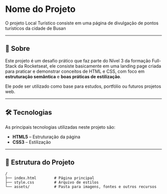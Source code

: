 # Nome do Projeto

O projeto Local Turístico consiste em uma página de divulgação de pontos turísticos da cidade de Busan

---

## 📖 Sobre

Este projeto é um desafio prático que faz parte do Nível 3 da formação Full-Stack da Rocketseat, ele consiste basicamente em uma landing page criada para praticar e demonstrar conceitos de HTML e CSS, com foco em **estruturação semântica** e **boas práticas de estilização**.

Ele pode ser utilizado como base para estudos, portfólio ou futuros projetos web.

---

## 🛠 Tecnologias

As principais tecnologias utilizadas neste projeto são:

- **HTML5** – Estruturação da página
- **CSS3** – Estilização

---

## 📂 Estrutura do Projeto

```text
/
├── index.html        # Página principal
├── style.css         # Arquivo de estilos
└── assets/           # Pasta para imagens, fontes e outros recursos
```
